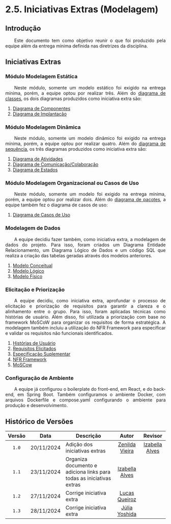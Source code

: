 # 2.5. Iniciativas Extras (Modelagem)

## Introdução

<p style="text-align: justify; text-indent: 2em;"> Este documento tem como objetivo reunir o que foi produzido pela equipe além da entrega mínima definida nas diretrizes da disciplina. </p>

## Iniciativas Extras

### Módulo Modelagem Estática 

<p style="text-align: justify; text-indent: 2em;"> Neste módulo, somente um modelo estático foi exigido na entrega mínima, porém, a equipe optou por realizar três. Além do <a href="https://unbarqdsw2024-2.github.io/2024.2_G10_Recomendacao_Entrega_02/#/modelagem-estatica/diagrama-de-classes">diagrama de classes</a>, os dois diagramas produzidos como iniciativa extra são:</p>

1. [Diagrama de Componentes](https://unbarqdsw2024-2.github.io/2024.2_G10_Recomendacao_Entrega_02/#/modelagem-estatica/diagrama-de-componentes)
2. [Diagrama de Implantação](https://unbarqdsw2024-2.github.io/2024.2_G10_Recomendacao_Entrega_02/#/modelagem-estatica/diagrama-de-implantacao)


### Módulo Modelagem Dinâmica

<p style="text-align: justify; text-indent: 2em;"> Neste módulo, somente um modelo dinâmico foi exigido na entrega mínima, porém, a equipe optou por realizar quatro. Além do <a href="https://unbarqdsw2024-2.github.io/2024.2_G10_Recomendacao_Entrega_02/#/modelagem-dinamica/diagrama-de-sequencia">diagrama de sequência</a>, os três diagramas produzidos como iniciativa extra são:</p>

1. [Diagrama de Atividades](https://unbarqdsw2024-2.github.io/2024.2_G10_Recomendacao_Entrega_02/#/modelagem-dinamica/diagrama-de-atividades)
2. [Diagrama de Comunicação/Colaboração](https://unbarqdsw2024-2.github.io/2024.2_G10_Recomendacao_Entrega_02/#/modelagem-dinamica/diagrama-de-comunicacao)
3. [Diagrama de Estados](https://unbarqdsw2024-2.github.io/2024.2_G10_Recomendacao_Entrega_02/#/modelagem-dinamica/diagrama-de-estados)

### Módulo Modelagem Organizacional ou Casos de Uso

<p style="text-align: justify; text-indent: 2em;"> Neste módulo, somente um modelo foi exigido na entrega mínima, porém, a equipe optou por realizar dois. Além do <a href="https://unbarqdsw2024-2.github.io/2024.2_G10_Recomendacao_Entrega_02/#/modelagem-organizacional-ou-cdu/diagrama-de-pacotes">diagrama de pacotes</a>, a equipe também fez o diagrama de casos de uso: </p>

1. [Diagrama de Casos de Uso](https://unbarqdsw2024-2.github.io/2024.2_G10_Recomendacao_Entrega_02/#/modelagem-organizacional-ou-cdu/diagrama-de-cdu)

### Modelagem de Dados

<p style="text-align: justify; text-indent: 2em;"> A equipe decidiu fazer também, como iniciativa extra, a modelagem de dados do projeto. Para isso, foram criados um Diagrama Entidade Relacionamento, um Diagrama Lógico de Dados e um código SQL que realiza a criação das tabelas geradas através dos modelos anteriores.</p>

1. [Modelo Conceitual](https://unbarqdsw2024-2.github.io/2024.2_G10_Recomendacao_Entrega_02/#/modelagem-dados/modelo-conceitual)
2. [Modelo Lógico](https://unbarqdsw2024-2.github.io/2024.2_G10_Recomendacao_Entrega_02/#/modelagem-dados/modelo-logico)
3. [Modelo Físico](https://unbarqdsw2024-2.github.io/2024.2_G10_Recomendacao_Entrega_02/#/modelagem-dados/modelo-fisico)


### Elicitação e Priorização

<p style="text-align: justify; text-indent: 2em;"> A equipe decidiu, como iniciativa extra, aprofundar o processo de elicitação e priorização de requisitos para garantir a clareza e o alinhamento entre o grupo. Para isso, foram aplicadas técnicas como histórias de usuário. Além disso, foi utilizada a priorização com base no framework MoSCoW para organizar os requisitos de forma estratégica. A modelagem também incluiu a utilização do NFR Framework para especificar e validar os requisitos não funcionais identificados.</p>

1. [Histórias de Usuário](https://unbarqdsw2024-2.github.io/2024.2_G10_Recomendacao_Entrega_02/#/elicitacao-e-priorizacao/historias-de-usuario)
2. [Requisitos Elicitados](https://unbarqdsw2024-2.github.io/2024.2_G10_Recomendacao_Entrega_02/#/elicitacao-e-priorizacao/requisitos-elicitados)
4. [Especificação Suplementar](https://unbarqdsw2024-2.github.io/2024.2_G10_Recomendacao_Entrega_02/#/elicitacao-e-priorizacao/especificacao-suplementar)
3. [NFR Framework](https://unbarqdsw2024-2.github.io/2024.2_G10_Recomendacao_Entrega_02/#/elicitacao-e-priorizacao/nfr-framework)
4. [MoSCow](https://unbarqdsw2024-2.github.io/2024.2_G10_Recomendacao_Entrega_02/#/elicitacao-e-priorizacao/moscow)

### Configuração de Ambiente

<p style="text-align: justify; text-indent: 2em;"> A equipe já configurou o boilerplate do front-end, em React, e do back-end, em Spring Boot. Também configuramos o ambiente Docker, com arquivos Dockerfile e compose.yaml configurando o ambiente para produção e desenvolvimento.</p>

## Histórico de Versões

|Versão|Data|Descrição|Autor|Revisor|
|:----:|----|---------|:-----:|:-------:|
|`1.0`|20/11/2024|Adição dos iniciativas extras|[Zenilda Vieira](https://github.com/ZenildaVieira)|[Izabella Alves](https://github.com/izabellaalves)|
|`1.1`|23/11/2024|Organiza documento e adiciona links para todas as iniciativas extras|[Izabella Alves](https://github.com/izabellaalves)||
|`1.2`|27/11/2024|Corrige iniciativa extra|[Lucas Queiroz](https://github.com/lucasqueiroz23)||
|`1.3`|28/11/2024|Corrige iniciativa extra|[Júlia Yoshida](https://github.com/juliaryoshida)||


